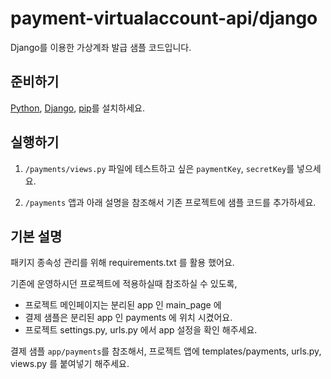 # payment-virtualaccount-api/django

Django를 이용한 가상계좌 발급 샘플 코드입니다.

## 준비하기

[Python](https://www.python.org/downloads/), [Django](https://www.djangoproject.com/download/), [pip](https://pip.pypa.io/en/stable/installation/)를 설치하세요.

## 실행하기

1. `/payments/views.py` 파일에 테스트하고 싶은 `paymentKey`, `secretKey`를 넣으세요.

2. `/payments` 앱과 아래 설명을 참조해서 기존 프로젝트에 샘플 코드를 추가하세요.

## 기본 설명

패키지 종속성 관리를 위해 requirements.txt 를 활용 했어요.

기존에 운영하시던 프로젝트에 적용하실때 참조하실 수 있도록,

- 프로젝트 메인페이지는 분리된 app 인 main_page 에
- 결제 샘플은 분리된 app 인 payments 에 위치 시켰어요.
- 프로젝트 settings.py, urls.py 에서 app 설정을 확인 해주세요.

결제 샘플 `app/payments`를 참조해서, 프로젝트 앱에 templates/payments, urls.py, views.py 를 붙여넣기 해주세요.

